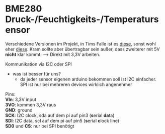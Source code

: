 # BME280 Druck-/Feuchtigkeits-/Temperatursensor

Verschiedene Versionen im Projekt, in Tims Falle ist es [diese](https://www.adafruit.com/product/2652), sonst wohl eher [diese](https://www.berrybase.de/sensoren-module/feuchtigkeit/gy-bme280-breakout-board-3in1-sensor-f-252-r-temperatur-luftfeuchtigkeit-und-luftdruck?c=92). Kram sollte aber übertragbar sein außer, dass zweiterer mit 5V **nicht** klar kommt. --> Direkt mit 3,3V arbeiten.

Kommunikation via I2C oder SPI
- was ist besser für uns?
  - da jeder sensor eigenen arduino bekommen soll ist I2C einfacher. SPI ist nur bei mehreren devices wirklich angenehmer

Pins:  
**VIn**: 3,3V input  
**3VO**: kommen 3,3V raus  
**GND**: ground  
**SCK**: I2C clock, sda auf dem pi auf pin3 (**s**erial **da**ta)  
**SDI**: I2C data, scl auf dem pi auf pin5 (**s**erial **c**lock **l**ine)  
**SD0** und **CS**: nur bei SPI benötigt


